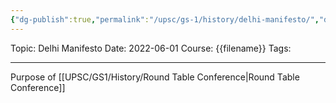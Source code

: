 ```yaml
---
{"dg-publish":true,"permalink":"/upsc/gs-1/history/delhi-manifesto/","dgHomeLink":true,"dgPassFrontmatter":false}
---
```


Topic: Delhi Manifesto
Date: 2022-06-01
Course: {{filename}}
Tags: 

---



Purpose of [[UPSC/GS1/History/Round Table Conference|Round Table Conference]] 